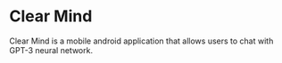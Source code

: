 # Clear Mind
Clear Mind is a mobile android application that allows users to chat with GPT-3 neural network.
